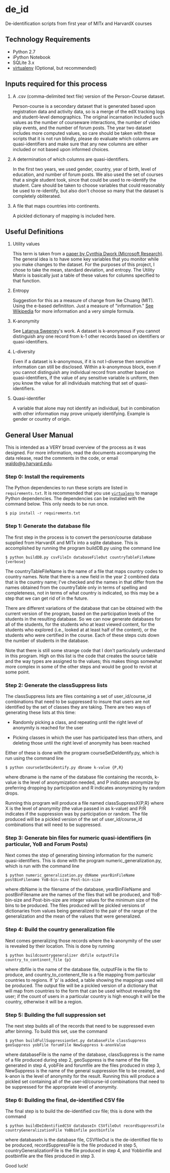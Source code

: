 de_id
=====

De-identification scripts from first year of MITx and HarvardX courses


Technology Requirements
-----------------------

* Python 2.7
* iPython Notebook
* SQLite 3.x
* [virtualenv](http://docs.python-guide.org/en/latest/dev/virtualenvs/) (Optional, but recommended)


Inputs required for this process
--------------------------------

1.  A .csv (comma-delimited text file) version of the Person-Course dataset.

    Person-course is a secondary dataset that is generated based upon registration data and activity data, so is a
    merge of the edX tracking logs and student-level demographics. The original incarnation included such values as
    the number of courseware interactions, the number of video play events, and the number of forum posts.
    The year two dataset includes more computed values, so care should be taken with these scripts that it is not run
    blindly, please do evaluate which columns are quasi-identifiers and make sure that any new columns are either
    included or not based upon informed choices.

2.  A determination of which columns are quasi-identifiers.

    In the first two years, we used gender, country, year of birth, level of education, and number of forum posts.
    We also used the set of courses that a single student took, since that could be used to re-identify the student.
    Care should be taken to choose variables that could reasonably be used to re-identify, but also don't choose so
    many that the dataset is completely obliterated.

3.  A file that maps countries into continents.

    A pickled dictionary of mapping is included here.


## Useful Definitions

1.  Utility values

    This term is taken from a [paper by Cynthia Dwork (Microsoft Research)](http://research.microsoft.com/pubs/64346/dwork.pdf).
    The general idea is to have some key variables that you monitor while you make changes to the dataset. For the
    purposes of this project, I chose to take the mean, standard deviation, and entropy. The Utility Matrix is
    basically just a table of these values for columns specified to that function.

2.  Entropy

    Suggestion for this as a measure of change from Ike Chuang (MIT). Using the e-based definititon. Just a measure of
    "information." [See Wikipedia](https://en.wikipedia.org/wiki/Entropy_(information_theory)) for more information
     and a very simple formula.

3.  K-anonymity

    See [Latanya Sweeney](http://dataprivacylab.org/people/sweeney/)'s work. A dataset is k-anonymous if you cannot
    distinguish any one record from k-1 other records based on identifiers or quasi-identifiers.

4.  L-diversity

    Even if a dataset is k-anonymous, if it is not l-diverse then sensitive information can still be disclosed.
    Within a k-anonymous block, even if you cannot distinguish any individual record from another based on
    quasi-identifiers, if the value of any sensitive variable is uniform, then you know the value for all individuals
    matching that set of quasi-identifiers.

5.  Quasi-identifier

    A variable that alone may not identify an individual, but in combination with other information may prove uniquely
    identifying. Example is gender or country of origin.


General User Manual
-------------------

This is intended as a VERY broad overview of the process as it was designed.
For more information, read the documents accompanying the data release, read
the comments in the code, or email waldo@g.harvard.edu.


### Step 0: Install the requirements

The Python dependencies to run these scripts are listed in `requirements.txt`. It is recommended that you use
[`virtualenv`](http://docs.python-guide.org/en/latest/dev/virtualenvs/) to manage Python dependencies. The dependencies
can be installed with the command below. This only needs to be run once.

    $ pip install -r requirements.txt


### Step 1: Generate the database file


The first step in the process is to convert the person/course database supplied from HarvardX and MITx into a
sqlite database. This is accomplished by running the program buildDB.py using the command line


    $ python buildDB.py csvFileIn databaseFileOut countryTableFileName {verbose}


The countryTableFileName is the name of a file that maps country codes to country names. Note that there is a
new field in the year 2 combined data that is the country name; I've checked and the names in that differ from
the names obtained from the countryTable only in terms of spelling and completeness, not in terms of what
country is indicated, so this may be a step that we can get rid of in the future.

There are different variations of the database that can be obtained with the current version of the program,
based on the participation levels of the students in the resulting database. So we can now generate databases
for all of the students, for the students who at least viewed content, for the students who explored (i.e.,
looked at at least half of the content), or the students who were certified in the course. Each of these steps
cuts down the number of students in the database.

Note that there is still some strange code that I don't particularly understand in this program. High on this
list is the code that creates the source table and the way types are assigned to the values; this makes things
somewhat more complex in some of the other steps and would be good to revisit at some point.


### Step 2: Generate the classSuppress lists

The classSuppress lists are files containing a set of user_id/course_id combinations that need to be suppressed
to insure that users are not identified by the set of classes they are taking. There are two ways of generating
these lists at this time:

* Randomly picking a class, and repeating until the right level of anonymity is reached for the user

* Picking classes in which the user has participated less than others, and deleting those until the right level of
anonymity has been reached

Either of these is done with the program courseSetDeIdentify.py, which is run using the command line


    $ python courseSetDeidentify.py dbname k-value {P,R}


where dbname is the name of the database file containing the records, k-value is the level of anonymization needed,
and P indicates anonymize by preferring dropping by participation and R indicates anonymizing by random drops.

Running this program will produce a file named classSuppressX{P,R} where X is the level of anonymity (the value passed
in as k-value) and P/R indicates if the suppression was by participation or random. The file produced will be a pickled
version of the set of user_id/course_id combinations that will need to be suppressed.


### Step 3: Generate bin files for numeric quasi-identifiers (in particular, YoB and Forum Posts)

Next comes the step of generating binning information for the numeric quasi-identifiers. This is done with the program
numeric_generalization.py, which is run with the command line


    $ python numeric_generalization.py dbName yearBinFileName postBinFilename YoB-bin-size Post-bin-size


where dbName is the filename of the database, yearBinFileName and postBinFilename are the names of the files that
will be produced, and YoB-bin-size and Post-bin-size are integer values for the minimum size of the bins to be
produced. The files produced will be pickled versions of dictionaries from values being generalized to the pair of
the range of the generalization and the mean of the values that were generalized.


### Step 4: Build the country generalization file

Next comes generalizing those records where the k-anonymity of the user is revealed by their location. This is done
by running


    $ python buildcountrygeneralizer dbfile outputFile country_to_continent_file {p}


where dbfile is the name of the database file, outputFile is the file to produce, and country_to_contenent_file is a
file mapping from particular countries to regions. If 'p' is added, a table showing the mappings used will be produced.
The output file will be a pickled version of a dictionary that will map from countries to the form that can be
used without revealing the user; if the count of users in a particular country is high enough it will be the
country, otherwise it will be a region.


### Step 5: Building the full suppression set

The next step builds all of the records that need to be suppressed even after binning. To build this set, use the
command


    $ python buildFullSuppressionSet.py databaseFile classSuppress geoSuppress yobFile forumFile NewSuppress k-anonValue


where databaseFile is the name of the database, classSuppress is the name of a file produced during step 2, geoSuppress
is the name of the file generated in step 4, yobFile and forumfile are the files produced in step 3, NewSuppress is the
name of the general suppression file to be created, and k-anon is the level of anonymity for the result. Running
this will produce a pickled set containing all of the user-id/course-id combinations that need to be suppressed
for the appropriate level of anonymity.


### Step 6: Building the final, de-identified CSV file

The final step is to build the de-identified csv file; this is done with the command


    $ python buildDeIdentifiedCSV databaseIn CSVfileOut recordSuppressFile countryGeneralizationFile YoBbinfile postbinfile


where databaseIn is the database file, CSVfileOut is the de-identified file to be produced, recordSuppressFile is the
file produced in step 5, countryGeneralizationFile is the file produced in step 4, and Yobbinfile and postbinfile are
the files produced in step 3.



Good luck!

